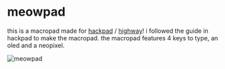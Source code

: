 # meowpad
this is a macropad made for [hackpad](https://hackpad.hackclub.com/) / [highway](https://highway.hackclub.com/)! i followed the guide in hackpad to make the macropad. the macropad features 4 keys to type, an oled and a neopixel.

![meowpad](https://github.com/user-attachments/assets/6cd59e9b-deb9-4e98-9e4a-2f876e041948)

